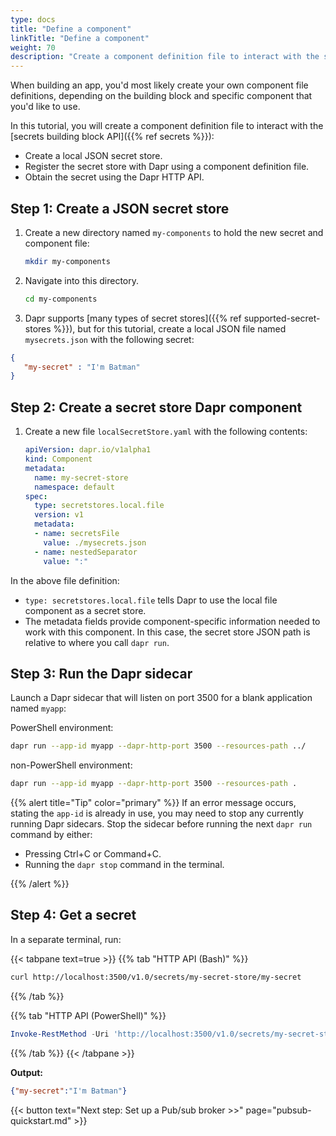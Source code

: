 ```yaml
---
type: docs
title: "Define a component"
linkTitle: "Define a component"
weight: 70
description: "Create a component definition file to interact with the secrets building block"
---
```


When building an app, you'd most likely create your own component file definitions, depending on the building block and specific component that you'd like to use.

In this tutorial, you will create a component definition file to interact with the [secrets building block API]({{% ref secrets %}}):

- Create a local JSON secret store.
- Register the secret store with Dapr using a component definition file.
- Obtain the secret using the Dapr HTTP API.

## Step 1: Create a JSON secret store

1. Create a new directory named `my-components` to hold the new secret and component file:

   ```bash
   mkdir my-components
   ```

1. Navigate into this directory.

   ```bash
   cd my-components
   ```

1. Dapr supports [many types of secret stores]({{% ref supported-secret-stores %}}), but for this tutorial, create a local JSON file named `mysecrets.json` with the following secret:

```json
{
   "my-secret" : "I'm Batman"
}
```

## Step 2: Create a secret store Dapr component

1. Create a new file `localSecretStore.yaml` with the following contents:

   ```yaml
   apiVersion: dapr.io/v1alpha1
   kind: Component
   metadata:
     name: my-secret-store
     namespace: default
   spec:
     type: secretstores.local.file
     version: v1
     metadata:
     - name: secretsFile
       value: ./mysecrets.json
     - name: nestedSeparator
       value: ":"
   ```

In the above file definition:
- `type: secretstores.local.file` tells Dapr to use the local file component as a secret store.
- The metadata fields provide component-specific information needed to work with this component. In this case, the secret store JSON path is relative to where you call `dapr run`.

## Step 3: Run the Dapr sidecar

Launch a Dapr sidecar that will listen on port 3500 for a blank application named `myapp`:


PowerShell environment:
```bash
dapr run --app-id myapp --dapr-http-port 3500 --resources-path ../
```
non-PowerShell environment:
```bash
dapr run --app-id myapp --dapr-http-port 3500 --resources-path .
```

{{% alert title="Tip" color="primary" %}}
If an error message occurs, stating the `app-id` is already in use, you may need to stop any currently running Dapr sidecars. Stop the sidecar before running the next `dapr run` command by either:

- Pressing Ctrl+C or Command+C.
- Running the `dapr stop` command in the terminal.

{{% /alert %}}

## Step 4: Get a secret

In a separate terminal, run:

{{< tabpane text=true >}}
{{% tab "HTTP API (Bash)" %}}

```bash
curl http://localhost:3500/v1.0/secrets/my-secret-store/my-secret
```

{{% /tab %}}

{{% tab "HTTP API (PowerShell)" %}}

```powershell
Invoke-RestMethod -Uri 'http://localhost:3500/v1.0/secrets/my-secret-store/my-secret'
```

{{% /tab %}}
{{< /tabpane >}}

**Output:**

```json
{"my-secret":"I'm Batman"}
```

{{< button text="Next step: Set up a Pub/sub broker >>" page="pubsub-quickstart.md" >}}
